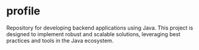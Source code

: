 # profile
Repository for developing backend applications using Java. This project is designed to implement robust and scalable solutions, leveraging best practices and tools in the Java ecosystem.
